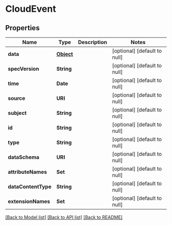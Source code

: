 # CloudEvent
## Properties

| Name | Type | Description | Notes |
|------------ | ------------- | ------------- | -------------|
| **data** | [**Object**](.md) |  | [optional] [default to null] |
| **specVersion** | **String** |  | [optional] [default to null] |
| **time** | **Date** |  | [optional] [default to null] |
| **source** | **URI** |  | [optional] [default to null] |
| **subject** | **String** |  | [optional] [default to null] |
| **id** | **String** |  | [optional] [default to null] |
| **type** | **String** |  | [optional] [default to null] |
| **dataSchema** | **URI** |  | [optional] [default to null] |
| **attributeNames** | **Set** |  | [optional] [default to null] |
| **dataContentType** | **String** |  | [optional] [default to null] |
| **extensionNames** | **Set** |  | [optional] [default to null] |

[[Back to Model list]](../README.md#documentation-for-models) [[Back to API list]](../README.md#documentation-for-api-endpoints) [[Back to README]](../README.md)

